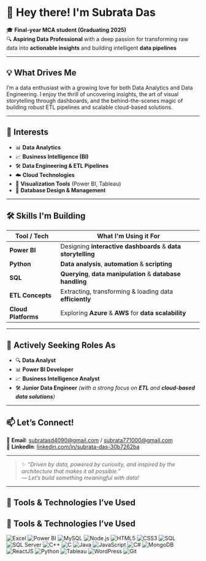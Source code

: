 # 👋 Hey there! I'm **Subrata Das**

🎓 **Final-year MCA student (Graduating 2025)**  
🔍 **Aspiring Data Professional** with a deep passion for transforming raw data into **actionable insights** and building intelligent **data pipelines**

---

## 💡 What Drives Me

I’m a data enthusiast with a growing love for both Data Analytics and Data Engineering. I enjoy the thrill of uncovering insights, the art of visual storytelling through dashboards, and the behind-the-scenes magic of building robust ETL pipelines and scalable cloud-based solutions.

---

## 🧠 Interests

- 📊 **Data Analytics**  
- 📈 **Business Intelligence (BI)**  
- 🛠️ **Data Engineering & ETL Pipelines**  
- ☁️ **Cloud Technologies**  
- 🎨 **Visualization Tools** (Power BI, Tableau)  
- 🔐 **Database Design & Management**

---

## 🛠️ Skills I'm Building

| **Tool / Tech**     | **What I'm Using it For**                                      |
|---------------------|----------------------------------------------------------------|
| **Power BI**        | Designing **interactive dashboards** & **data storytelling**   |
| **Python**          | **Data analysis**, **automation** & **scripting**              |
| **SQL**             | **Querying**, **data manipulation** & **database handling**    |
| **ETL Concepts**    | Extracting, transforming & loading data **efficiently**        |
| **Cloud Platforms** | Exploring **Azure** & **AWS** for **data scalability**         |

---

## 💼 Actively Seeking Roles As

- 🔍 **Data Analyst**  
- 📊 **Power BI Developer**  
- 📈 **Business Intelligence Analyst**  
- 🛠️ **Junior Data Engineer** *(with a strong focus on **ETL** and **cloud-based data solutions**)*

---

## 📫 Let’s Connect!

📧 **Email**: subratasd4090@gmail.com / subrata771000@gmail.com  
🔗 **LinkedIn**: [linkedin.com/in/subrata-das-30b7262ba](https://www.linkedin.com/in/subrata-das-30b7262ba)  

---

> ✨ *“Driven by data, powered by curiosity, and inspired by the architecture that makes it all possible.”*  
> — *Let’s build something meaningful with data!*

---

## 🧰 Tools & Technologies I’ve Used

## 🧰 Tools & Technologies I’ve Used

<p align="left">
  <img src="https://img.icons8.com/color/48/000000/microsoft-excel-2019--v1.png" alt="Excel" />
  <img src="https://img.icons8.com/color/48/000000/power-bi.png" alt="Power BI" />
  <img src="https://img.icons8.com/fluency/48/000000/mysql-logo.png" alt="MySQL" />
  <img src="https://img.icons8.com/color/48/000000/nodejs.png" alt="Node.js" />
  <img src="https://img.icons8.com/color/48/000000/html-5--v1.png" alt="HTML5" />
  <img src="https://img.icons8.com/color/48/000000/css3.png" alt="CSS3" />
  <img src="https://img.icons8.com/external-flat-juicy-fish/48/000000/external-sql-coding-and-development-flat-flat-juicy-fish.png" alt="SQL" />
  <img src="https://img.icons8.com/color/48/000000/microsoft-sql-server.png" alt="SQL Server" />
  <img src="https://img.icons8.com/color/48/000000/c-plus-plus-logo.png" alt="C++" />
  <img src="https://img.icons8.com/color/48/000000/c-programming.png" alt="C" />
  <img src="https://img.icons8.com/color/48/000000/java-coffee-cup-logo.png" alt="Java" />
  <img src="https://img.icons8.com/color/48/000000/javascript--v1.png" alt="JavaScript" />
  <img src="https://img.icons8.com/color/48/000000/c-sharp-logo.png" alt="C#" />
  <img src="https://img.icons8.com/color/48/000000/mongodb.png" alt="MongoDB" />
  <img src="https://img.icons8.com/officel/48/react.png" alt="ReactJS" />
  <img src="https://img.icons8.com/color/48/000000/python.png" alt="Python" />
  <img src="https://img.icons8.com/color/48/000000/tableau-software.png" alt="Tableau" />
  <img src="https://img.icons8.com/color/48/000000/wordpress.png" alt="WordPress" />
  <img src="https://img.icons8.com/color/48/000000/git.png" alt="Git" />
</p>


